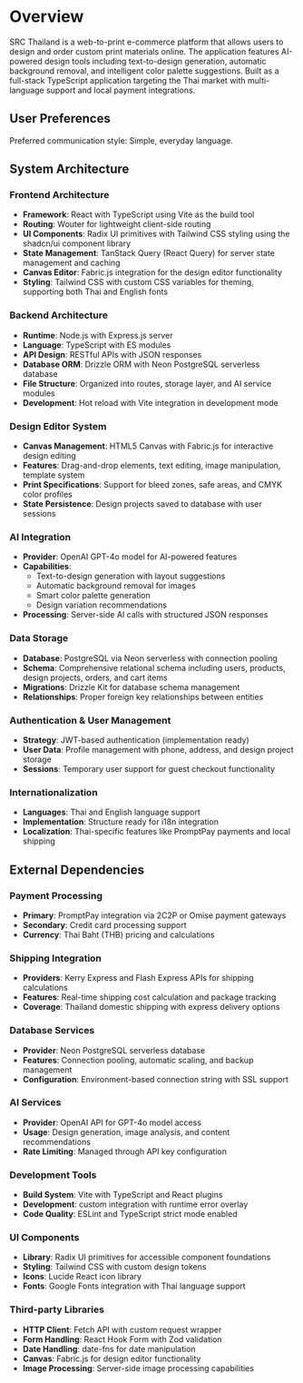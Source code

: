 # Overview

SRC Thailand is a web-to-print e-commerce platform that allows users to design and order custom print materials online. The application features AI-powered design tools including text-to-design generation, automatic background removal, and intelligent color palette suggestions. Built as a full-stack TypeScript application targeting the Thai market with multi-language support and local payment integrations.

## User Preferences

Preferred communication style: Simple, everyday language.

## System Architecture

### Frontend Architecture
- **Framework**: React with TypeScript using Vite as the build tool
- **Routing**: Wouter for lightweight client-side routing
- **UI Components**: Radix UI primitives with Tailwind CSS styling using the shadcn/ui component library
- **State Management**: TanStack Query (React Query) for server state management and caching
- **Canvas Editor**: Fabric.js integration for the design editor functionality
- **Styling**: Tailwind CSS with custom CSS variables for theming, supporting both Thai and English fonts

### Backend Architecture
- **Runtime**: Node.js with Express.js server
- **Language**: TypeScript with ES modules
- **API Design**: RESTful APIs with JSON responses
- **Database ORM**: Drizzle ORM with Neon PostgreSQL serverless database
- **File Structure**: Organized into routes, storage layer, and AI service modules
- **Development**: Hot reload with Vite integration in development mode

### Design Editor System
- **Canvas Management**: HTML5 Canvas with Fabric.js for interactive design editing
- **Features**: Drag-and-drop elements, text editing, image manipulation, template system
- **Print Specifications**: Support for bleed zones, safe areas, and CMYK color profiles
- **State Persistence**: Design projects saved to database with user sessions

### AI Integration
- **Provider**: OpenAI GPT-4o model for AI-powered features
- **Capabilities**: 
  - Text-to-design generation with layout suggestions
  - Automatic background removal for images
  - Smart color palette generation
  - Design variation recommendations
- **Processing**: Server-side AI calls with structured JSON responses

### Data Storage
- **Database**: PostgreSQL via Neon serverless with connection pooling
- **Schema**: Comprehensive relational schema including users, products, design projects, orders, and cart items
- **Migrations**: Drizzle Kit for database schema management
- **Relationships**: Proper foreign key relationships between entities

### Authentication & User Management
- **Strategy**: JWT-based authentication (implementation ready)
- **User Data**: Profile management with phone, address, and design project storage
- **Sessions**: Temporary user support for guest checkout functionality

### Internationalization
- **Languages**: Thai and English language support
- **Implementation**: Structure ready for i18n integration
- **Localization**: Thai-specific features like PromptPay payments and local shipping

## External Dependencies

### Payment Processing
- **Primary**: PromptPay integration via 2C2P or Omise payment gateways
- **Secondary**: Credit card processing support
- **Currency**: Thai Baht (THB) pricing and calculations

### Shipping Integration
- **Providers**: Kerry Express and Flash Express APIs for shipping calculations
- **Features**: Real-time shipping cost calculation and package tracking
- **Coverage**: Thailand domestic shipping with express delivery options

### Database Services
- **Provider**: Neon PostgreSQL serverless database
- **Features**: Connection pooling, automatic scaling, and backup management
- **Configuration**: Environment-based connection string with SSL support

### AI Services
- **Provider**: OpenAI API for GPT-4o model access
- **Usage**: Design generation, image analysis, and content recommendations
- **Rate Limiting**: Managed through API key configuration

### Development Tools
- **Build System**: Vite with TypeScript and React plugins
- **Development**: custom integration with runtime error overlay
- **Code Quality**: ESLint and TypeScript strict mode enabled

### UI Components
- **Library**: Radix UI primitives for accessible component foundations
- **Styling**: Tailwind CSS with custom design tokens
- **Icons**: Lucide React icon library
- **Fonts**: Google Fonts integration with Thai language support

### Third-party Libraries
- **HTTP Client**: Fetch API with custom request wrapper
- **Form Handling**: React Hook Form with Zod validation
- **Date Handling**: date-fns for date manipulation
- **Canvas**: Fabric.js for design editor functionality
- **Image Processing**: Server-side image processing capabilities